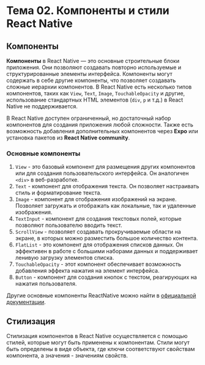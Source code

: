# Тема 02. Компоненты и стили React Native

## Компоненты

**Компоненты** в React Native — это основные строительные блоки приложения. Они позволяют создавать повторно используемые и структурированные элементы интерфейса. Компоненты могут содержать в себе другие компоненты, что позволяет создавать сложные иерархии компонентов. В React Native есть несколько типов компонентов, таких как `View`, `Text`, `Image`, `TouchableOpacity` и другие, использование стандартных HTML элементов (`div`, `p` и т.д.) в React Native не поддерживается.

В React Native доступен ограниченный, но достаточный набор компонентов для создания приложения любой сложности.
Также есть возможность добавления дополнительных компонентов через **Expo** или установка пакетов из **React Native community**.

### Основные компоненты

1. `View` - это базовый компонент для размещения других компонентов или для создания пользовательского интерфейса. Он аналогичен `<div>` в веб-разработке.
2. `Text` - компонент для отображения текста. Он позволяет настраивать стиль и форматирование текста.
3. `Image` - компонент для отображения изображений на экране. Позволяет загружать и отображать как локальные, так и удаленные изображения.
4. `TextInput` - компонент для создания текстовых полей, которые позволяют пользователю вводить текст.
5. `ScrollView` - позволяет создавать прокручиваемые области на экране, в которых можно разместить большое количество контента.
6. `FlatList` - это компонент для отображения списков данных. Он эффективен в работе с большими наборами данных и поддерживает ленивую загрузку элементов списка.
7. `TouchableOpacity` - этот компонент обеспечивает возможность добавления эффекта нажатия на элемент интерфейса.
8. `Button` - компонент для создания кнопок с текстом, реагирующих на нажатия пользователя.

Другие основные компоненты ReactNative можно найти в [официальной документации](https://reactnative.dev/docs/components-and-apis).

## Стилизация

Стилизация компонентов в React Native осуществляется с помощью стилей, которые могут быть применены к компонентам. Стили могут быть определены в виде объекта, где ключи соответствуют свойствам компонента, а значения - значениям свойств.
